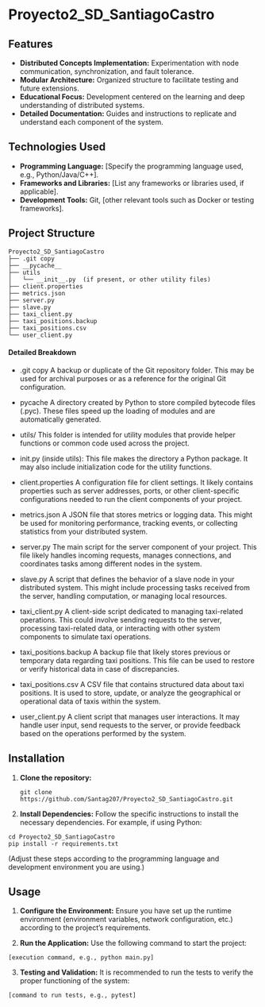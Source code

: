 # Proyecto2_SD_SantiagoCastro

## Features

- **Distributed Concepts Implementation:** Experimentation with node communication, synchronization, and fault tolerance.
- **Modular Architecture:** Organized structure to facilitate testing and future extensions.
- **Educational Focus:** Development centered on the learning and deep understanding of distributed systems.
- **Detailed Documentation:** Guides and instructions to replicate and understand each component of the system.

## Technologies Used

- **Programming Language:** [Specify the programming language used, e.g., Python/Java/C++].
- **Frameworks and Libraries:** [List any frameworks or libraries used, if applicable].
- **Development Tools:** Git, [other relevant tools such as Docker or testing frameworks].

## Project Structure

```
Proyecto2_SD_SantiagoCastro
├── .git copy
├── __pycache__
├── utils
│   └── __init__.py  (if present, or other utility files)
├── client.properties
├── metrics.json
├── server.py
├── slave.py
├── taxi_client.py
├── taxi_positions.backup
├── taxi_positions.csv
└── user_client.py
```

#### Detailed Breakdown
- .git copy
A backup or duplicate of the Git repository folder. This may be used for archival purposes or as a reference for the original Git configuration.

- pycache
A directory created by Python to store compiled bytecode files (.pyc). These files speed up the loading of modules and are automatically generated.

- utils/
This folder is intended for utility modules that provide helper functions or common code used across the project.

- init.py (inside utils):
This file makes the directory a Python package. It may also include initialization code for the utility functions.

- client.properties
A configuration file for client settings. It likely contains properties such as server addresses, ports, or other client-specific configurations needed to run the client components of your project.

- metrics.json
A JSON file that stores metrics or logging data. This might be used for monitoring performance, tracking events, or collecting statistics from your distributed system.

- server.py
The main script for the server component of your project. This file likely handles incoming requests, manages connections, and coordinates tasks among different nodes in the system.

- slave.py
A script that defines the behavior of a slave node in your distributed system. This might include processing tasks received from the server, handling computation, or managing local resources.

- taxi_client.py
A client-side script dedicated to managing taxi-related operations. This could involve sending requests to the server, processing taxi-related data, or interacting with other system components to simulate taxi operations.

- taxi_positions.backup
A backup file that likely stores previous or temporary data regarding taxi positions. This file can be used to restore or verify historical data in case of discrepancies.

- taxi_positions.csv
A CSV file that contains structured data about taxi positions. It is used to store, update, or analyze the geographical or operational data of taxis within the system.

- user_client.py
A client script that manages user interactions. It may handle user input, send requests to the server, or provide feedback based on the operations performed by the system.

## Installation

1. **Clone the repository:**

   ```
   git clone https://github.com/Santag207/Proyecto2_SD_SantiagoCastro.git
   ```
2. **Install Dependencies:**
Follow the specific instructions to install the necessary dependencies. For example, if using Python:
  
  ```
  cd Proyecto2_SD_SantiagoCastro
  pip install -r requirements.txt
  ```

(Adjust these steps according to the programming language and development environment you are using.)

## Usage
1. **Configure the Environment:**
Ensure you have set up the runtime environment (environment variables, network configuration, etc.) according to the project’s requirements.

2. **Run the Application:**
Use the following command to start the project:
  ```
  [execution command, e.g., python main.py]
  ```

3. **Testing and Validation:**
It is recommended to run the tests to verify the proper functioning of the system:
  ```
  [command to run tests, e.g., pytest]
  ```
